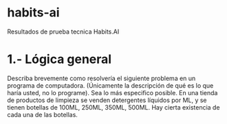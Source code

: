 # habits-ai
Resultados de prueba tecnica Habits.AI

# 1.- Lógica general
Describa brevemente como resolvería el siguiente problema en un programa de
computadora. (Únicamente la descripción de qué es lo que haría usted, no lo
programe). Sea lo más especifico posible.
En una tienda de productos de limpieza se venden detergentes líquidos por ML, y se
tienen botellas de 100ML, 250ML, 350ML, 500ML. Hay cierta existencia de cada una de
las botellas. 



